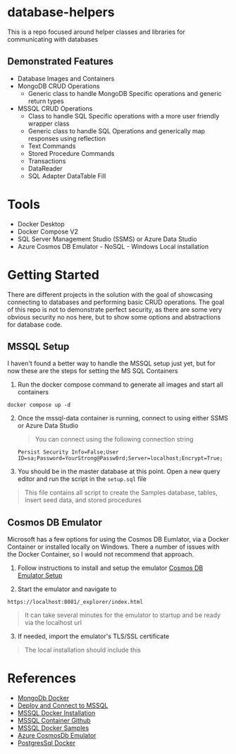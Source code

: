 # database-helpers
This is a repo focused around helper classes and libraries for communicating with databases


## Demonstrated Features
- Database Images and Containers
- MongoDB CRUD Operations
    - Generic class to handle MongoDB Specific operations and generic return types
- MSSQL CRUD Operations
    - Class to handle SQL Specific operations with a more user friendly wrapper class
    - Generic class to handle SQL Operations and generically map responses using reflection
    - Text Commands
    - Stored Procedure Commands
    - Transactions
    - DataReader
    - SQL Adapter DataTable Fill


# Tools
- Docker Desktop
- Docker Compose V2
- SQL Server Management Studio (SSMS) or Azure Data Studio
- Azure Cosmos DB Emulator - NoSQL - Windows Local installation

# Getting Started
There are different projects in the solution with the goal of showcasing connecting to databases and performing basic CRUD operations.  The goal of this repo is not to demonstrate perfect security, as there are some very obvious security no nos here, but to show some options and abstractions for database code.

## MSSQL Setup
I haven't found a better way to handle the MSSQL setup just yet, but for now these are the steps for setting the MS SQL Containers

1. Run the docker compose command to generate all images and start all containers
```
docker compose up -d
```

2. Once the mssql-data container is running, connect to using either SSMS or Azure Data Studio
    > You can connect using the following connection string
    ```
    Persist Security Info=False;User ID=sa;Password=YourStrong@Passw0rd;Server=localhost;Encrypt=True;
    ```

3. You should be in the master database at this point.  Open a new query editor and run the script in the `setup.sql` file
> This file contains all script to create the Samples database, tables, insert seed data, and stored procedures


## Cosmos DB Emulator
Microsoft has a few options for using the Cosmos DB Eumlator, via a Docker Container or installed locally on Windows.  There a number of issues with the Docker Container, so I would not recommend that approach.

1. Follow instructions to install and setup the emulator [Cosmos DB Emulator Setup](https://learn.microsoft.com/en-us/azure/cosmos-db/how-to-develop-emulator?tabs=windows%2Ccsharp&pivots=api-nosql#import-the-emulators-tlsssl-certificate)

2. Start the emulator and navigate to
```
https://localhost:8081/_explorer/index.html
```
> It can take several minutes for the emulator to startup and be ready via the localhost url

3. If needed, import the emulator's TLS/SSL certificate
> The local installation should include this

# References
- [MongoDb Docker](https://hub.docker.com/_/mongo)
- [Deploy and Connect to MSSQL](https://learn.microsoft.com/en-us/sql/linux/sql-server-linux-docker-container-deployment?view=sql-server-ver16&pivots=cs1-bash)
- [MSSQL Docker Installation](https://learn.microsoft.com/en-us/sql/linux/quickstart-install-connect-docker?view=sql-server-ver16&tabs=cli&pivots=cs1-bash)
- [MSSQL Container Github](https://github.com/microsoft/mssql-docker)
- [MSSQL Docker Samples](https://docs.docker.com/samples/ms-sql/)
- [Azure CosmosDb Emulator](https://learn.microsoft.com/en-us/azure/cosmos-db/how-to-develop-emulator?tabs=windows%2Ccsharp&pivots=api-nosql)
- [PostgresSql Docker](https://hub.docker.com/_/postgres)